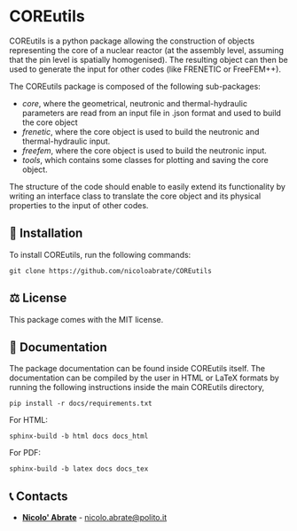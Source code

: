 COREutils
=========

COREutils is a python package allowing the construction of objects representing the core of a nuclear reactor (at the assembly level, assuming that the pin level is spatially homogenised). The resulting object can then be used to generate the input for other codes (like FRENETIC or FreeFEM++).

The COREutils package is composed of the following sub-packages:

* *core*, where the geometrical, neutronic and thermal-hydraulic parameters are read from an input file in .json format and used to build the core object
* *frenetic*, where the core object is used to build the neutronic and thermal-hydraulic input.
* *freefem*, where the core object is used to build the neutronic input.
* *tools*, which contains some classes for plotting and saving the core object.

The structure of the code should enable to easily extend its functionality by writing an interface class to translate the core object and its physical properties to the input of other codes.

## 🔧 Installation

To install COREutils, run the following commands:

`git clone https://github.com/nicoloabrate/COREutils`

## ⚖️ License

This package comes with the MIT license.

## 📘 Documentation

The package documentation can be found inside COREutils itself. The documentation can be compiled by the user in HTML or LaTeX formats by running the following instructions inside the main COREutils directory,

`pip install -r docs/requirements.txt`

For HTML:

`sphinx-build -b html docs docs_html`

For PDF:

`sphinx-build -b latex docs docs_tex`


## 📞 Contacts

* [**Nicolo' Abrate**](http://www.denerg.polito.it/personale/scheda/(nominativo)/nicolo.abrate) - nicolo.abrate@polito.it
